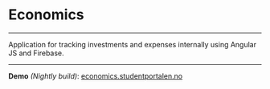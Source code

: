 Economics
=========
------------

Application for tracking investments and expenses internally using Angular JS and Firebase. 



-------------------
**Demo** *(Nightly build)*: [economics.studentportalen.no](http://economics.studentportalen.no)
